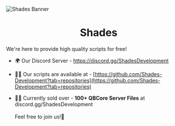![Shades Banner](https://github.com/Shades-Development/Shades/assets/88840862/b41ae448-945e-498c-ab5c-907982ce12c4)

<h1 align="center">Shades</h1>

We're here to provide high quality scripts for free!

- 🌍 Our Discord Server - https://discord.gg/ShadesDevelopment

- 👨‍💻 Our scripts are available at - [https://github.com/Shades-Development?tab=repositories](https://github.com/Shades-Development?tab=repositories)

- 👨‍💼 Currently sold over - **100+ QBCore Server Files** at discord.gg/ShadesDevelopment <br>
<br> Feel free to join us​!🚀​
